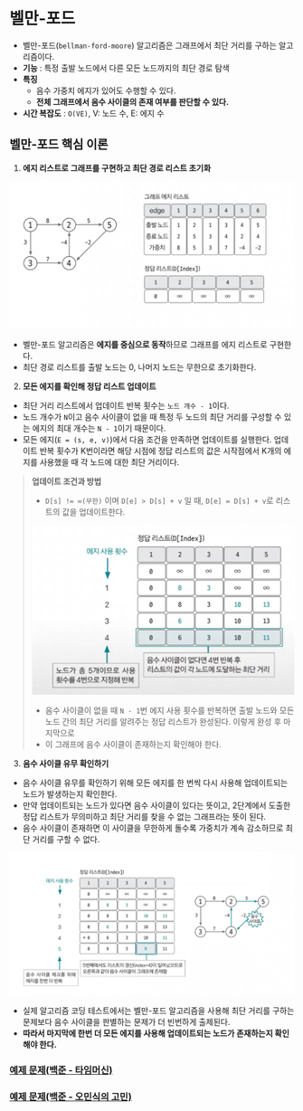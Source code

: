 # 벨만-포드

- 벨만-포드(`bellman-ford-moore`) 알고리즘은 그래프에서 최단 거리를 구하는 알고리즘이다.
- **기능** : 특정 출발 노드에서 다른 모든 노드까지의 최단 경로 탐색
- **특징** 
  - 음수 가중치 에지가 있어도 수행할 수 있다.
  - **전체 그래프에서 음수 사이클의 존재 여부를 판단할 수 있다.**
- **시간 복잡도** : `O(VE)`, V: 노드 수, E: 에지 수

## 벨만-포드 핵심 이론

1. **에지 리스트로 그래프를 구현하고 최단 경로 리스트 초기화**

![img.png](image/img.png)

- 벨만-포드 알고리즘은 **에지를 중심으로 동작**하므로 그래프를 에지 리스트로 구현한다.
- 최단 경로 리스트를 출발 노드는 0, 나머지 노드는 무한으로 초기화한다.

2. **모든 에지를 확인해 정답 리스트 업데이트**

- 최단 거리 리스트에서 업데이트 반복 횟수는 `노드 개수 - 1`이다.
- 노드 개수가 `N`이고 음수 사이클이 없을 때 특정 두 노드의 최단 거리를 구성할 수 있는 에지의 최대 개수는 `N - 1`이기 때문이다.
- 모든 에지(`E = (s, e, v)`)에서 다음 조건을 만족하면 업데이트를 실행한다. 업데이트 반복 횟수가 K번이라면 해당 시점에 정답 리스트의 값은 시작점에서 K개의
  에지를 사용했을 때 각 노드에 대한 최단 거리이다.

> **업데이트 조건과 방법**
> - `D[s] != ∞(무한)` 이며 `D[e] > D[s] + v` 일 때, `D[e] = D[s] + v`로 리스트의 값을 업데이트한다.
> 
> ![img_1.png](image/img_1.png)
> 
> - 음수 사이클이 없을 때 `N - 1`번 에지 사용 횟수를 반복하면 출발 노드와 모든 노드 간의 최단 거리를 알려주는 정답 리스트가 완성된다. 이렇게 완성 후 마지막으로
> - 이 그래프에 음수 사이클이 존재하는지 확인해야 한다.

3. **음수 사이클 유무 확인하기**

- 음수 사이클 유무를 확인하기 위해 모든 에지를 한 번씩 다시 사용해 업데이트되는 노드가 발생하는지 확인한다.
- 만약 업데이트되는 노드가 있다면 음수 사이클이 있다는 뜻이고, 2단계에서 도출한 정답 리스트가 무의미하고 최단 거리를 찾을 수 없는 그래프라는 뜻이 된다.
- 음수 사이클이 존재하면 이 사이클을 무한하게 돌수록 가중치가 계속 감소하므로 최단 거리를 구할 수 없다.

![img_2.png](image/img_2.png)

- 실제 알고리즘 코딩 테스트에서는 벨만-포드 알고리즘을 사용해 최단 거리를 구하는 문제보다 음수 사이클을 판별하는 문제가 더 빈번하게 출제된다.
- **따라서 마지막에 한번 더 모든 에지를 사용해 업데이트되는 노드가 존재하는지 확인해야 한다.**


### [예제 문제(백준 - 타임머신)](https://github.com/genesis12345678/TIL/blob/main/algorithm/graph/bellmanFord/Example_1.md#%EB%B2%A8%EB%A7%8C-%ED%8F%AC%EB%93%9C-%EC%98%88%EC%A0%9C---1)

### [예제 문제(백준 - 오민식의 고민)](https://github.com/genesis12345678/TIL/blob/main/algorithm/graph/bellmanFord/Example_2.md#%EB%B2%A8%EB%A7%8C-%ED%8F%AC%EB%93%9C-%EC%98%88%EC%A0%9C---2)